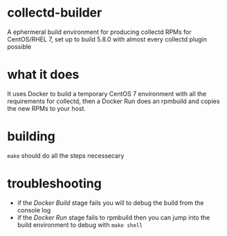 # collectd-builder
A ephermeral build environment for producing collectd RPMs for CentOS/RHEL 7, set up to build 5.8.0 with almost every collectd plugin possible

# what it does
It uses Docker to build a temporary CentOS 7 environment with all the requirements for collectd, then a Docker Run does an rpmbuild and copies the new RPMs to your host.

# building
`make` should do all the steps necessecary

# troubleshooting
* if the *Docker Build* stage fails you will to debug the build from the console log
* if the *Docker Run* stage fails to rpmbuild then you can jump into the build environment to debug with `make shell`
